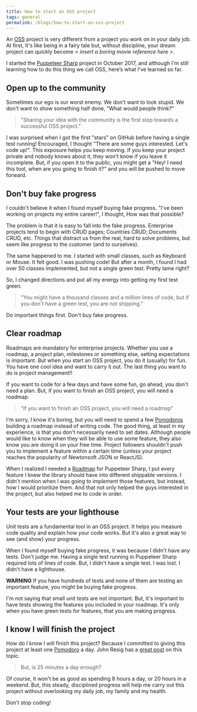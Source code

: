 ```yaml
---
title: How to start an OSS project
tags: general
permalink: /blogs/how-to-start-an-oss-project
---
```

An [OSS](https://opensource.com/resources/what-open-source) project is very different from a project you work on in your daily job. At first, It's like being in a fairy tale but, without discipline, your dream project can quickly become *< insert a boring movie reference here >*.

I started the [Puppeteer Sharp](https://github.com/kblok/puppeteer-sharp) project in October 2017, and although I'm still learning how to do this thing we call OSS, here’s what I’ve learned so far.

## Open up to the community

Sometimes our ego is our worst enemy. We don't want to look stupid. We don't want to show something half done, "What would people think?"

> "Sharing your idea with the community is the first step towards a successful OSS project."

I was surprised when I got the first "stars" on GitHub before having a single test running! Encouraged, I thought "There are some guys interested. Let's code up!". This exposure helps you keep moving. If you keep your project private and nobody knows about it, they won't know if you leave it incomplete. But, if you open it to the public, you might get a "Hey! I need this tool, when are you going to finish it?" and you will be pushed to move forward.

## Don't buy fake progress

I couldn't believe it when I found myself buying fake progress. "I've been working on projects my entire career!", I thought, How was that possible?

The problem is that it is easy to fall into the fake progress. Enterprise projects tend to begin with CRUD pages; Countries CRUD; Documents CRUD, etc. Things that distract us from the real, hard to solve problems, but seem like progress to the customer (and to ourselves).

The same happened to me. I started with small classes, such as Keyboard or Mouse. It felt good. I was pushing code! But after a month, I found I had over 50 classes implemented, but not a single green test. Pretty lame right?

So, I changed directions and put all my energy into getting my first test green.

> "You might have a thousand classes and a million lines of code, but if you don't have a green test, you are not shipping."

Do important things first. Don't buy fake progress.

## Clear roadmap

Roadmaps are mandatory for enterprise projects. Whether you use a roadmap, a project plan, milestones or something else, setting expectations is important. But when you start an OSS project, you do it (usually) for fun. You have one cool idea and want to carry it out. The last thing you want to do is project management!!

If you want to code for a few days and have some fun, go ahead, you don't need a plan. But, if you want to finish an OSS project, you will need a roadmap.

> "If you want to finish an OSS project, you will need a roadmap"

I'm sorry, I know it's boring, but you will need to spend a few [Pomodoros](https://en.wikipedia.org/wiki/Pomodoro_Technique) building a roadmap instead of writing code. The good thing, at least in my experience, is that you don't necessarily need to set dates. Although people would like to know when they will be able to use some feature, they also know you are doing it on your free time. Project followers shouldn't push you to implement a feature within a certain time (unless your project reaches the popularity of Newtonsoft JSON or ReactJS).

When I realized I needed a [Roadmap](http://www.hardkoded.com/blogs/puppeteer-sharp-monthly-february-2018) for Puppeteer Sharp, I put every feature I knew the library should have into different shippable versions. I didn't mention when I was going to implement those features, but instead, how I would prioritize them. And that not only helped the guys interested in the project, but also helped me to code in order.

## Your tests are your lighthouse

Unit tests are a fundamental tool in an OSS project. It helps you measure code quality and explain how your code works. But it's also a great way to see (and show) your progress.

When I found myself buying fake progress, it was because I didn't have any tests. Don't judge me. Having a single test running in Puppeteer Sharp required lots of lines of code. But, I didn't have a single test. I was lost. I didn't have a lighthouse.

**WARNING**
If you have hundreds of tests and none of them are testing an important feature, you might be buying fake progress.

I'm not saying that small unit tests are not important. But, it's important to have tests showing the features you included in your roadmap. It's only when you have green tests for features, that you are making progress.

## I know I will finish the project

How do I know I will finish this project?
Because I committed to giving this project at least one [Pomodoro](https://en.wikipedia.org/wiki/Pomodoro_Technique) a day. John Resig has a [great post](https://johnresig.com/blog/write-code-every-day/) on this topic.

> But, is 25 minutes a day enough?

Of course, it won't be as good as spending 8 hours a day, or 20 hours in a weekend. But, this steady, disciplined progress will help me carry out this project without overlooking my daily job, my family and my health.

Don't stop coding!

